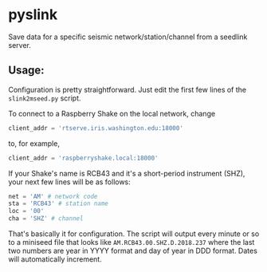 # pyslink
Save data for a specific seismic network/station/channel from a seedlink server.

## Usage:
Configuration is pretty straightforward. Just edit the first few lines of the `slink2mseed.py` script.

To connect to a Raspberry Shake on the local network, change
```python
client_addr = 'rtserve.iris.washington.edu:18000'
```
to, for example,
```python
client_addr = 'raspberryshake.local:18000'
```

If your Shake's name is RCB43 and it's a short-period instrument (SHZ), your next few lines will be as follows:
```python
net = 'AM' # network code
sta = 'RCB43' # station name
loc = '00'
cha = 'SHZ' # channel
```

That's basically it for configuration. The script will output every minute or so to a miniseed file that looks like `AM.RCB43.00.SHZ.D.2018.237` where the last two numbers are year in YYYY format and day of year in DDD format. Dates will automatically increment.
